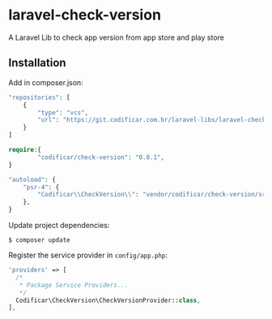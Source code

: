 # laravel-check-version

A Laravel Lib to check app version from app store and play store

## Installation

Add in composer.json:

```php
"repositories": [
    {
        "type": "vcs",
        "url": "https://git.codificar.com.br/laravel-libs/laravel-check-version.git"
    }
]
```

```php
require:{
        "codificar/check-version": "0.0.1",
}
```

```php
"autoload": {
    "psr-4": {
        "Codificar\\CheckVersion\\": "vendor/codificar/check-version/src/"
    },
}
```

Update project dependencies:

```shell
$ composer update
```

Register the service provider in `config/app.php`:

```php
'providers' => [
  /*
   * Package Service Providers...
   */
  Codificar\CheckVersion\CheckVersionProvider::class,
],
```
